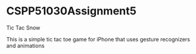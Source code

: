 CSPP51030Assignment5
====================

Tic Tac Snow

This is a simple tic tac toe game for iPhone that uses gesture recognizers and animations

